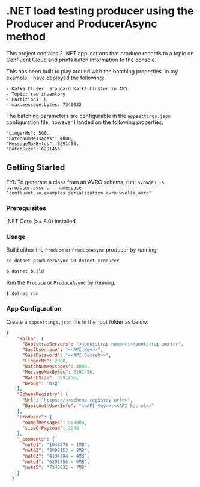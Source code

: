 # .NET load testing producer using the Producer and ProducerAsync method

This project contains 2 .NET applications that produce records to a topic on Confluent Cloud and prints batch information to the console.

This has been built to play around with the batching properties. In my example, I have deployed the following:
```
- Kafka Cluser: Standard Kafka Cluster in AWS
- Topic: raw.inventory
- Partitions: 6
- max.message.bytes: 7340032
```

The batching parameters are configurable in the `appsettings.json` configuration file, however I landed on the following properties:

```
"LingerMs": 500,
"BatchNumMessages": 4000,
"MessageMaxBytes": 6291456,
"BatchSize": 6291456
```

## Getting Started

FYI: To generate a class from an AVRO schema, run:
`avrogen -s avro/User.avsc . --namespace "confluent.io.examples.serialization.avro:wvella.avro"`

### Prerequisites

.NET Core (>= 8.0) installed.

### Usage

Build either the `Produce` or `ProduceAsync` producer by running:

`cd dotnet-producerAsync OR dotnet-producer`

```shell
$ dotnet build
```
Run the `Produce` or `ProduceAsync` by running:

```shell
$ dotnet run
```
### App Configuration

Create a `appsettings.json` file in the root folder as below:

```json
{
    "Kafka": {
      "BootstrapServers": "<<bootstrap name>>:<<bootstrap port>>",
      "SaslUsername": "<<API Key>>",
      "SaslPassword": "<<API Secret>>",
      "LingerMs": 2000,
      "BatchNumMessages": 4000,
      "MessageMaxBytes": 6291456,
      "BatchSize": 6291456,
      "Debug": "msg"
    },
    "SchemaRegistry": {
      "Url": "https://<<schema registry url>>",
      "BasicAuthUserInfo": "<<API Key>>:<<API Secret>>"
    },
    "Producer": {
      "numOfMessages": 400000,
      "sizeOfPayload": 2048
    },
    "_comments": {
      "note1": "1048576 = 1MB",
      "note2": "2097152 = 2MB",
      "note3": "4194304 = 4MB",
      "note4": "6291456 = 6MB",
      "note5": "7340032 = 7MB"
    }
  }
```
